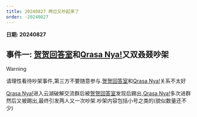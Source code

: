 ```yaml
---
title: 20240827 两位又吵起来了
order: -20240827
---
```


**日期: 20240827**  

## 事件一: [贺贺回答室](https://www.yhchat.com/user/homepage/8826514)和[Qrasa Nya!](https://www.yhchat.com/user/homepage/4989233)又双叒叕吵架  

> [!warning]
> 请理性看待吵架事件,第三方不要随意参与.[贺贺回答室](https://www.yhchat.com/user/homepage/8826514)和[Qrasa Nya!](https://www.yhchat.com/user/homepage/4989233)关系不太好  

[Qrasa Nya!](https://www.yhchat.com/user/homepage/4989233)进入云湖破解交流群后被[贺贺回答室](https://www.yhchat.com/user/homepage/8826514)发现后踢出,[Qrasa Nya!](https://www.yhchat.com/user/homepage/4989233)多次进群然后又被踢出,最终引发两人又一次吵架.吵架内容包括小号之类的(貌似数量还不少)  